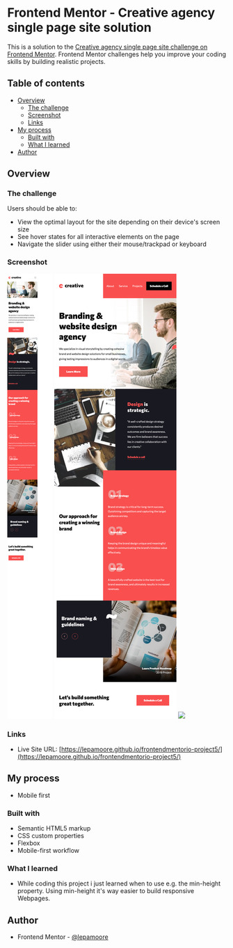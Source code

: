 # Frontend Mentor - Creative agency single page site solution

This is a solution to the [Creative agency single page site challenge on Frontend Mentor](https://www.frontendmentor.io/challenges/creative-agency-singlepage-site-Pq6V3I2RM). Frontend Mentor challenges help you improve your coding skills by building realistic projects. 

## Table of contents

- [Overview](#overview)
  - [The challenge](#the-challenge)
  - [Screenshot](#screenshot)
  - [Links](#links)
- [My process](#my-process)
  - [Built with](#built-with)
  - [What I learned](#what-i-learned)
- [Author](#author)

## Overview

### The challenge

Users should be able to:

- View the optimal layout for the site depending on their device's screen size
- See hover states for all interactive elements on the page
- Navigate the slider using either their mouse/trackpad or keyboard

### Screenshot

![](./Mobile-Preview.png)
![](./Tablet-Preview.png)
![](./Desktop-Preview.png)


### Links

- Live Site URL: [https://lepamoore.github.io/frontendmentorio-project5/](https://lepamoore.github.io/frontendmentorio-project5/)

## My process

- Mobile first

### Built with

- Semantic HTML5 markup
- CSS custom properties
- Flexbox
- Mobile-first workflow

### What I learned

- While coding this project i just learned when to use e.g. the min-height property. Using min-height it's way easier to build responsive Webpages.


## Author

- Frontend Mentor - [@lepamoore](https://www.frontendmentor.io/profile/lepamoore)

